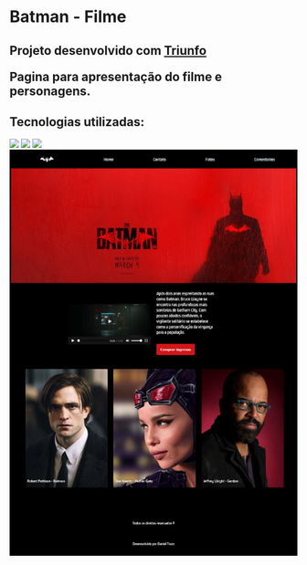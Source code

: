 <h1>Batman - Filme</h1>
<h2>Projeto desenvolvido com <a href="https://www.instagram.com/triunfoedu/">Triunfo</a>
<p>Pagina para apresentação do filme e personagens.</p>
<h2>Tecnologias utilizadas:</h2>
<img src="https://img.shields.io/badge/HTML5-E34F26?style=for-the-badge&logo=html5&logoColor=white"/>
<img src="https://img.shields.io/badge/CSS-239120?&style=for-the-badge&logo=css3&logoColor=white"/>
<img src="https://img.shields.io/badge/JavaScript-F7DF1E?style=for-the-badge&logo=javascript&logoColor=black"/>
<img src="https://github.com/DanielTiozo/batman/blob/main/midia/print-BatmanFilme.png"/>
